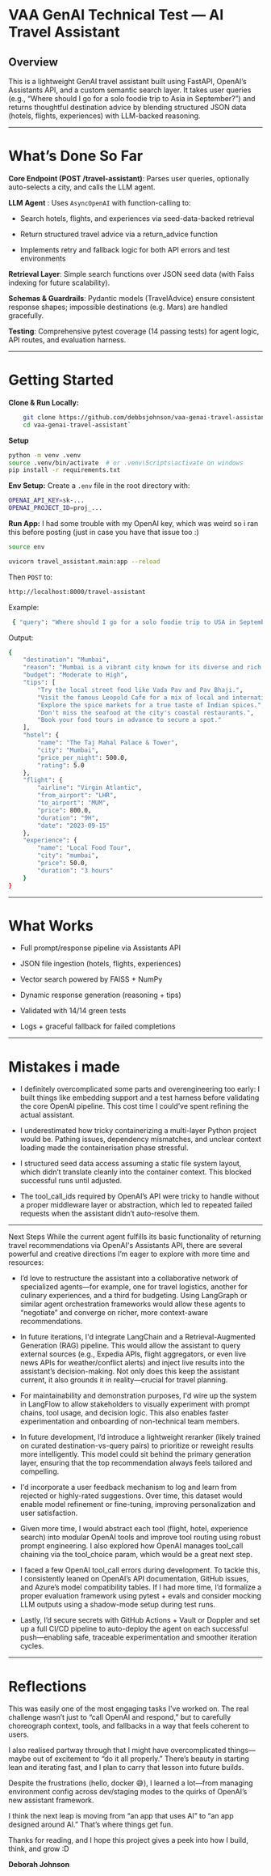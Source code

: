 # VAA GenAI Technical Test — AI Travel Assistant

## Overview

This is a lightweight GenAI travel assistant built using FastAPI, OpenAI’s Assistants API, and a custom semantic search layer. It takes user queries (e.g., “Where should I go for a solo foodie trip to Asia in September?”) and returns thoughtful destination advice by blending structured JSON data (hotels, flights, experiences) with LLM-backed reasoning.

---

# What’s Done So Far

**Core Endpoint (POST /travel-assistant)**: Parses user queries, optionally auto-selects a city, and calls the LLM agent.

**LLM Agent** : Uses `AsyncOpenAI` with function-calling to:

- Search hotels, flights, and experiences via seed-data-backed retrieval

- Return structured travel advice via a return_advice function

- Implements retry and fallback logic for both API errors and test environments

**Retrieval Layer**: Simple search functions over JSON seed data (with Faiss indexing for future scalability).

**Schemas & Guardrails**: Pydantic models (TravelAdvice) ensure consistent response shapes; impossible destinations (e.g. Mars) are handled gracefully.

**Testing**: Comprehensive pytest coverage (14 passing tests) for agent logic, API routes, and evaluation harness.

---

# Getting Started

**Clone & Run Locally:**

```bash
    git clone https://github.com/debbsjohnson/vaa-genai-travel-assistant.git
    cd vaa-genai-travel-assistant`
```

**Setup**

```bash
python -m venv .venv
source .venv/bin/activate  # or .venv\Scripts\activate on windows
pip install -r requirements.txt
```

**Env Setup:**
Create a `.env` file in the root directory with:

```bash
OPENAI_API_KEY=sk-...
OPENAI_PROJECT_ID=proj_...
```

**Run App:**
I had some trouble with my OpenAI key, which was weird so i ran this before posting (just in case you have that issue too :)

```bash
source env
```

```bash
uvicorn travel_assistant.main:app --reload
```

Then `POST` to:

```bash
http://localhost:8000/travel-assistant
```

Example:

```bash
 { "query": "Where should I go for a solo foodie trip to USA in September?" }
```

Output:

```bash
{
    "destination": "Mumbai",
    "reason": "Mumbai is a vibrant city known for its diverse and rich culinary scene, making it an ideal destination for a foodie trip.",
    "budget": "Moderate to High",
    "tips": [
        "Try the local street food like Vada Pav and Pav Bhaji.",
        "Visit the famous Leopold Cafe for a mix of local and international flavors.",
        "Explore the spice markets for a true taste of Indian spices.",
        "Don't miss the seafood at the city's coastal restaurants.",
        "Book your food tours in advance to secure a spot."
    ],
    "hotel": {
        "name": "The Taj Mahal Palace & Tower",
        "city": "Mumbai",
        "price_per_night": 500.0,
        "rating": 5.0
    },
    "flight": {
        "airline": "Virgin Atlantic",
        "from_airport": "LHR",
        "to_airport": "MUM",
        "price": 800.0,
        "duration": "9H",
        "date": "2023-09-15"
    },
    "experience": {
        "name": "Local Food Tour",
        "city": "mumbai",
        "price": 50.0,
        "duration": "3 hours"
    }
}
```

---

# What Works

- Full prompt/response pipeline via Assistants API

- JSON file ingestion (hotels, flights, experiences)

- Vector search powered by FAISS + NumPy

- Dynamic response generation (reasoning + tips)

- Validated with 14/14 green tests

- Logs + graceful fallback for failed completions

---

# Mistakes i made

- I definitely overcomplicated some parts and overengineering too early: I built things like embedding support and a test harness before validating the core OpenAI pipeline. This cost time I could’ve spent refining the actual assistant.

- I underestimated how tricky containerizing a multi-layer Python project would be. Pathing issues, dependency mismatches, and unclear context loading made the containerisation phase stressful.

- I structured seed data access assuming a static file system layout, which didn’t translate cleanly into the container context. This blocked successful runs until adjusted.

- The tool_call_ids required by OpenAI’s API were tricky to handle without a proper middleware layer or abstraction, which led to repeated failed requests when the assistant didn’t auto-resolve them.

---

Next Steps
While the current agent fulfills its basic functionality of returning travel recommendations via OpenAI's Assistants API, there are several powerful and creative directions I’m eager to explore with more time and resources:

- I’d love to restructure the assistant into a collaborative network of specialized agents—for example, one for travel logistics, another for culinary experiences, and a third for budgeting. Using LangGraph or similar agent orchestration frameworks would allow these agents to “negotiate” and converge on richer, more context-aware recommendations.

- In future iterations, I'd integrate LangChain and a Retrieval-Augmented Generation (RAG) pipeline. This would allow the assistant to query external sources (e.g., Expedia APIs, flight aggregators, or even live news APIs for weather/conflict alerts) and inject live results into the assistant’s decision-making. Not only does this keep the assistant current, it also grounds it in reality—crucial for travel planning.

- For maintainability and demonstration purposes, I'd wire up the system in LangFlow to allow stakeholders to visually experiment with prompt chains, tool usage, and decision logic. This also enables faster experimentation and onboarding of non-technical team members.

- In future development, I’d introduce a lightweight reranker (likely trained on curated destination-vs-query pairs) to prioritize or reweight results more intelligently. This model could sit behind the primary generation layer, ensuring that the top recommendation always feels tailored and compelling.

- I'd incorporate a user feedback mechanism to log and learn from rejected or highly-rated suggestions. Over time, this dataset would enable model refinement or fine-tuning, improving personalization and user satisfaction.

- Given more time, I would abstract each tool (flight, hotel, experience search) into modular OpenAI tools and improve tool routing using robust prompt engineering. I also explored how OpenAI manages tool_call chaining via the tool_choice param, which would be a great next step.

- I faced a few OpenAI tool_call errors during development. To tackle this, I consistently leaned on OpenAI’s API documentation, GitHub issues, and Azure’s model compatibility tables. If I had more time, I’d formalize a proper evaluation framework using pytest + evals and consider mocking LLM outputs using a shadow-mode setup during test runs.

- Lastly, I’d secure secrets with GitHub Actions + Vault or Doppler and set up a full CI/CD pipeline to auto-deploy the agent on each successful push—enabling safe, traceable experimentation and smoother iteration cycles.

---

# Reflections

This was easily one of the most engaging tasks I’ve worked on. The real challenge wasn’t just to “call OpenAI and respond,” but to carefully choreograph context, tools, and fallbacks in a way that feels coherent to users.

I also realised partway through that I might have overcomplicated things—maybe out of excitement to “do it all properly.” There’s beauty in starting lean and iterating fast, and I plan to carry that lesson into future builds.

Despite the frustrations (hello, docker 😅), I learned a lot—from managing environment config across dev/staging modes to the quirks of OpenAI’s new assistant framework.

I think the next leap is moving from “an app that uses AI” to “an app designed around AI.” That’s where things get fun.

Thanks for reading, and I hope this project gives a peek into how I build, think, and grow :D

**Deborah Johnson**
